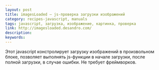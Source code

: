 ```yaml
---
layout: post
title: imagesLoaded — js-проверка загрузки изображений
category: recipes-javascript, manuals
tags: javascript, загрузка, изображение, картинка, проверка
link: http://imagesloaded.desandro.com/
description:
keywords:
---
```


<p>Этот javascript констролирует загрузку изображений в произвольном блоке, позволяет выполнять js-функции в начале загрузки, после полной загрузки, в случае ошибки. Не требует фреймворков.</p>
